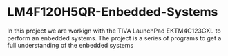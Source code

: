 # LM4F120H5QR-Enbedded-Systems
In this project we are workign with the TIVA LaunchPad EKTM4C123GXL to perform an enbedded systems.
The project is a series of programs to get a full understanding of the enbedded systems
